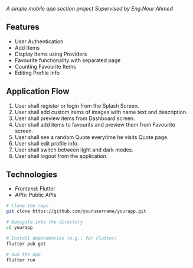 *A simple mobile app section project Supervised by Eng.Nour Ahmed*

## Features
- User Authentication
- Add Items
- Display Items using Providers
- Favourite functionality with separated page
- Counting Favourite Items
- Editing Profile Info

## Application Flow
1. User shall register or login from the Splash Screen.
2. User shall add custom items of images with name text and description.
3. User shall preview items from Dashboard screen.
4. User shall add items to favourits and preview them from Favourite screen.
5. User shall see a random Quote everytime he visits Quote page.
6. User shall edit profile info.
7. User shall switch between light and dark modes.
8. User shall logout from the application.


## Technologies
- *Frontend*: Flutter
- *APIs*: Public APIs

```bash
# Clone the repo
git clone https://github.com/yourusername/yourapp.git

# Navigate into the directory
cd yourapp

# Install dependencies (e.g., for Flutter)
flutter pub get

# Run the app
flutter run